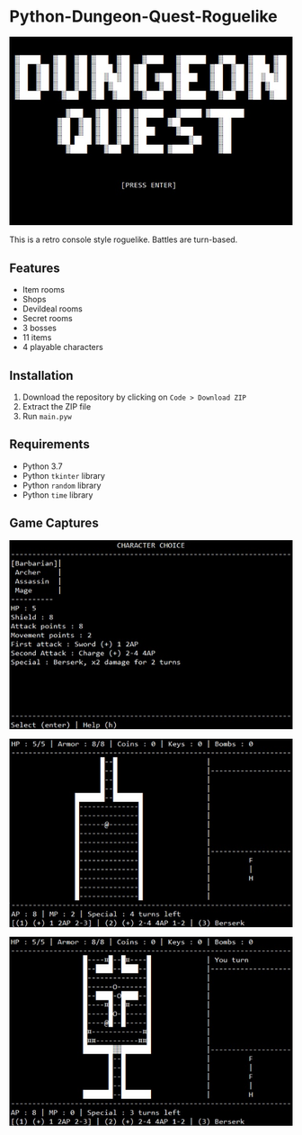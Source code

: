 # Python-Dungeon-Quest-Roguelike
![Preview image](./preview/preview.jpg)

This is a retro console style roguelike. Battles are turn-based.
## Features
- Item rooms
- Shops
- Devildeal rooms
- Secret rooms
- 3 bosses
- 11 items
- 4 playable characters
## Installation
1. Download the repository by clicking on `Code > Download ZIP`
2. Extract the ZIP file
3. Run `main.pyw`
## Requirements
- Python 3.7
- Python `tkinter` library
- Python `random` library
- Python `time` library
## Game Captures
![Game capture 1](./preview/images/1.jpg)

![Game capture 2](./preview/images/2.jpg)

![Game capture 3](./preview/images/3.jpg)